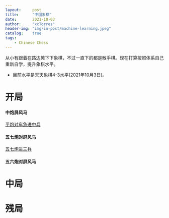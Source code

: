 ```yaml
---
layout:     post
title:      "中国象棋"
date:       2021-10-03
author:     "xcTorres"
header-img: "img/in-post/machine-learning.jpeg"
catalog:    true
tags:
    - Chinese Chess
---      
```


从小有跟着在路边摊下下象棋，不过一直下的都是散手棋。现在打算按照体系自己重新自学，提升象棋水平。
- 目前水平是天天象棋4-3水平(2021年10月3日)。

# 开局
#### 中炮屏风马
[平炮对车急进中兵](https://www.xiangqiqipu.com/Category/View-4655.html)
#### 五七炮对屏风马
[五七炮进三兵](https://www.bilibili.com/video/BV197411o7Df/?spm_id_from=333.788.videocard.0)  
#### 五六炮对屏风马
# 中局

# 残局

